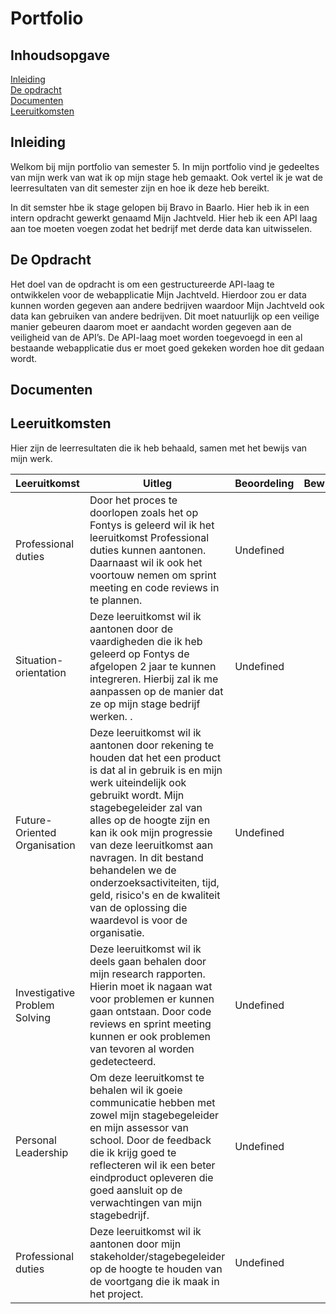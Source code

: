 # Portfolio

## Inhoudsopgave
[Inleiding](https://github.com/Stage-Bravo/Portfolio/blob/main/README.md#inleiding)<br>
[De opdracht](https://github.com/Stage-Bravo/Portfolio/blob/main/README.md#de-opdracht)<br>
[Documenten](https://github.com/Stage-Bravo/Portfolio/blob/main/README.md#documenten)<br>
[Leeruitkomsten](https://github.com/Stage-Bravo/Portfolio/blob/main/README.md#leeruitkomsten)

## Inleiding 
Welkom bij mijn portfolio van semester 5. In mijn portfolio vind je gedeeltes van mijn werk van wat ik op mijn stage heb gemaakt. Ook vertel ik je wat de leerresultaten van dit semester zijn en hoe ik deze heb bereikt.

In dit semster hbe ik stage gelopen bij Bravo in Baarlo. Hier heb ik in een intern opdracht gewerkt genaamd Mijn Jachtveld. Hier heb ik een API laag aan toe moeten voegen zodat het bedrijf met derde data kan uitwisselen. 

## De Opdracht
Het doel van de opdracht is om een gestructureerde API-laag te ontwikkelen voor de webapplicatie Mijn Jachtveld. Hierdoor zou er data kunnen worden gegeven aan andere bedrijven waardoor Mijn Jachtveld ook data kan gebruiken van andere bedrijven. Dit moet natuurlijk op een veilige manier gebeuren daarom moet er aandacht worden gegeven aan de veiligheid van de API’s. De API-laag moet worden toegevoegd in een al bestaande webapplicatie dus er moet goed gekeken worden hoe dit gedaan wordt. 

## Documenten 

## Leeruitkomsten
Hier zijn de leerresultaten die ik heb behaald, samen met het bewijs van mijn werk.

Leeruitkomst | Uitleg | Beoordeling | Bewijs 
--- | --- | --- | --- 
Professional duties | Door het proces te doorlopen zoals het op Fontys is geleerd wil ik het leeruitkomst Professional duties kunnen aantonen. Daarnaast wil ik ook het voortouw nemen om sprint meeting en code reviews in te plannen. | Undefined | <br>
Situation-orientation | Deze leeruitkomst wil ik aantonen door de vaardigheden die ik heb geleerd op Fontys de afgelopen 2 jaar te kunnen integreren. Hierbij zal ik me aanpassen op de manier dat ze op mijn stage bedrijf werken. . | Undefined | <br>
Future-Oriented Organisation | Deze leeruitkomst wil ik aantonen door rekening te houden dat het een product is dat al in gebruik is en mijn werk uiteindelijk ook gebruikt wordt. Mijn stagebegeleider zal van alles op de hoogte zijn en kan ik ook mijn progressie van deze leeruitkomst aan navragen. In dit bestand behandelen we de onderzoeksactiviteiten, tijd, geld, risico's en de kwaliteit van de oplossing die waardevol is voor de organisatie.   | Undefined | <br>
Investigative Problem Solving | Deze leeruitkomst wil ik deels gaan behalen door mijn research rapporten. Hierin moet ik nagaan wat voor problemen er kunnen gaan ontstaan. Door code reviews en sprint meeting kunnen er ook problemen van tevoren al worden gedetecteerd.  | Undefined | <br>
Personal Leadership | Om deze leeruitkomst te behalen wil ik goeie communicatie hebben met zowel mijn stagebegeleider en mijn assessor van school. Door de feedback die ik krijg goed te reflecteren wil ik een beter eindproduct opleveren die goed aansluit op de verwachtingen van mijn stagebedrijf.  | Undefined | <br>
Professional duties | Deze leeruitkomst wil ik aantonen door mijn stakeholder/stagebegeleider op de hoogte te houden van de voortgang die ik maak in het project. | Undefined | <br>

